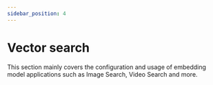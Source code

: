 ```yaml
---
sidebar_position: 4
---
```


# Vector search

This section mainly covers the configuration and usage of embedding model applications such as Image Search, Video Search and more.

<DocCardList />
